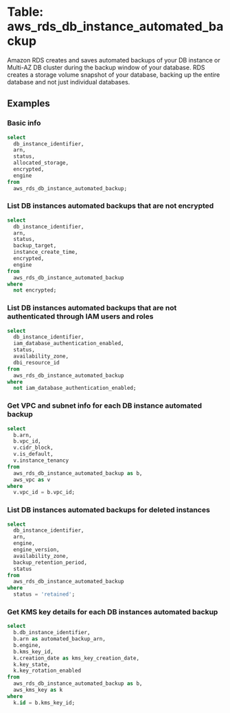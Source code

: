 # Table: aws_rds_db_instance_automated_backup

Amazon RDS creates and saves automated backups of your DB instance or Multi-AZ DB cluster during the backup window of your database. RDS creates a storage volume snapshot of your database, backing up the entire database and not just individual databases.

## Examples

### Basic info

```sql
select
  db_instance_identifier,
  arn,
  status,
  allocated_storage,
  encrypted,
  engine
from
  aws_rds_db_instance_automated_backup;
```

### List DB instances automated backups that are not encrypted

```sql
select
  db_instance_identifier,
  arn,
  status,
  backup_target,
  instance_create_time,
  encrypted,
  engine
from
  aws_rds_db_instance_automated_backup
where
  not encrypted;
```

### List DB instances automated backups that are not authenticated through IAM users and roles

```sql
select
  db_instance_identifier,
  iam_database_authentication_enabled,
  status,
  availability_zone,
  dbi_resource_id
from
  aws_rds_db_instance_automated_backup
where
  not iam_database_authentication_enabled;
```

### Get VPC and subnet info for each DB instance automated backup

```sql
select
  b.arn,
  b.vpc_id,
  v.cidr_block,
  v.is_default,
  v.instance_tenancy
from
  aws_rds_db_instance_automated_backup as b,
  aws_vpc as v
where
  v.vpc_id = b.vpc_id;
```

### List DB instances automated backups for deleted instances

```sql
select
  db_instance_identifier,
  arn,
  engine,
  engine_version,
  availability_zone,
  backup_retention_period,
  status
from
  aws_rds_db_instance_automated_backup
where
  status = 'retained';
```

### Get KMS key details for each DB instances automated backup

```sql
select
  b.db_instance_identifier,
  b.arn as automated_backup_arn,
  b.engine,
  b.kms_key_id,
  k.creation_date as kms_key_creation_date,
  k.key_state,
  k.key_rotation_enabled
from
  aws_rds_db_instance_automated_backup as b,
  aws_kms_key as k
where
  k.id = b.kms_key_id;
```